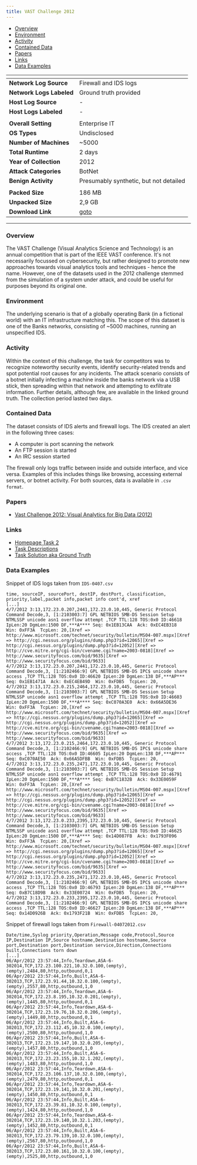 ```yaml
---
title: VAST Challenge 2012
---
```


- [Overview](#overview)
- [Environment](#environment)
- [Activity](#activity)
- [Contained Data](#contained-data)
- [Papers](#papers)
- [Links](#links)
- [Data Examples](#data-examples)

| <!-- -->                 | <!-- -->                                                                                                                                                                                           |
|--------------------------|----------------------------------------------------------------------------------------------------------------------------------------------------------------------------------------------------|
| **Network Log Source**   | Firewall and IDS logs                                                                                                                                                                              |
| **Network Logs Labeled** | Ground truth provided                                                                                                                                                                              |
| **Host Log Source**      | -                                                                                                                                                                                                  |
| **Host Logs Labeled**    | -                                                                                                                                                                                                  |
|                          |                                                                                                                                                                                                    |
| **Overall Setting**      | Enterprise IT                                                                                                                                                                                      |
| **OS Types**             | Undisclosed                                                                                                                                                                                        |
| **Number of Machines**   | ~5000                                                                                                                                                                                              |
| **Total Runtime**        | 2 days                                                                                                                                                                                             |
| **Year of Collection**   | 2012                                                                                                                                                                                               |
| **Attack Categories**    | BotNet                                                                                                                                                                                             |
| **Benign Activity**      | Presumably synthetic, but not detailed                                                                                                                                                             |
|                          |                                                                                                                                                                                                    |
| **Packed Size**          | 186 MB                                                                                                                                                                                             |
| **Unpacked Size**        | 2,9 GB                                                                                                                                                                                             |
| **Download Link**        | [goto](https://visualdata.wustl.edu/varepository/VAST%20Challenge%202012/challenges/MC2%20-%20Bank%20of%20Money%20regional%20Network%20Op/dataset/Bank%20of%20Money%20regional%20Network%20Op.zip) |

***

### Overview

The VAST Challenge (Visual Analytics Science and Technology) is an annual competition that is part of the IEEE VAST
conference.
It's not necessarily focussed on cybersecurity, but rather designed to promote new approaches towards visual analytics
tools and techniques - hence the name.
However, one of the datasets used in the 2012 challenge stemmed from the simulation of a system under attack, and could
be useful for purposes beyond its original one.

### Environment

The underlying scenario is that of a globally operating Bank (in a fictional world) with an IT infrastructure matching
this.
The scope of this dataset is one of the Banks networks, consisting of ~5000 machines, running an unspecified IDS.

### Activity

Within the context of this challenge, the task for competitors was to recognize noteworthy security events, identify
security-related trends and spot potential root causes for any incidents.
The attack scenario consists of a botnet initially infecting a machine inside the banks network via a USB stick, then
spreading within that network and attempting to exfiltrate information.
Further details, although few, are available in the linked ground truth.
The collection period lasted two days.

### Contained Data

The dataset consists of IDS alerts and firewall logs.
The IDS created an alert in the following three cases:

- A computer is port scanning the network
- An FTP session is started
- An IRC session started

The firewall only logs traffic between inside and outside interface, and vice versa.
Examples of this includes things like browsing, accessing external servers, or botnet activity.
For both sources, data is available in `.csv format`.

### Papers

- [Vast Challenge 2012: Visual Analytics for Big Data (2012)](https://doi.org/10.1109/vast.2012.6400529)

### Links

- [Homepage Task 2](https://visualdata.wustl.edu/varepository/VAST%20Challenge%202012/challenges/MC2%20-%20Bank%20of%20Money%20regional%20Network%20Op/)
- [Task Descriptions](http://www.cs.umd.edu/hcil/VASTchallenge2012/TaskDescriptions.htm)
- [Task Solution aka Ground Truth](https://view.officeapps.live.com/op/view.aspx?src=https%3A%2F%2Fvisualdata.wustl.edu%2Fvarepository%2FVAST%2520Challenge%25202012%2Fchallenges%2FMC2%2520-%2520Bank%2520of%2520Money%2520regional%2520Network%2520Op%2Fsolution%2FMini%25202%2520Bank%2520of%2520Money%2520regional%2520Network%2520Op.docx&wdOrigin=BROWSELINK)

### Data Examples

Snippet of IDS logs taken from `IDS-0407.csv`

```
time, sourceIP, sourcePort, destIP, destPort, classification, priority,label,packet info,packet info cont'd, xref
[...]
4/7/2012 3:13,172.23.0.207,2441,172.23.0.10,445, Generic Protocol Command Decode,3, [1:2103003:7] GPL NETBIOS SMB-DS Session Setup NTMLSSP unicode asn1 overflow attempt ,TCP TTL:128 TOS:0x0 ID:46618 IpLen:20 DgmLen:1500 DF,***A**** Seq: 0x1EB13CAA  Ack: 0xEC4EB318  Win: 0xFF3A  TcpLen: 20,[Xref => http://www.microsoft.com/technet/security/bulletin/MS04-007.mspx][Xref => http://cgi.nessus.org/plugins/dump.php3?id=12065][Xref => http://cgi.nessus.org/plugins/dump.php3?id=12052][Xref => http://cve.mitre.org/cgi-bin/cvename.cgi?name=2003-0818][Xref => http://www.securityfocus.com/bid/9635][Xref => http://www.securityfocus.com/bid/9633]
4/7/2012 3:13,172.23.0.207,2441,172.23.0.10,445, Generic Protocol Command Decode,3, [1:2102466:9] GPL NETBIOS SMB-DS IPC$ unicode share access ,TCP TTL:128 TOS:0x0 ID:46620 IpLen:20 DgmLen:138 DF,***AP*** Seq: 0x1EB1471A  Ack: 0xEC4EB49D  Win: 0xFDB5  TcpLen: 20,
4/7/2012 3:13,172.23.0.215,2464,172.23.0.10,445, Generic Protocol Command Decode,3, [1:2103003:7] GPL NETBIOS SMB-DS Session Setup NTMLSSP unicode asn1 overflow attempt ,TCP TTL:128 TOS:0x0 ID:46603 IpLen:20 DgmLen:1500 DF,***A**** Seq: 0xC070A3E0  Ack: 0x66A5DE36  Win: 0xFF3A  TcpLen: 20,[Xref => http://www.microsoft.com/technet/security/bulletin/MS04-007.mspx][Xref => http://cgi.nessus.org/plugins/dump.php3?id=12065][Xref => http://cgi.nessus.org/plugins/dump.php3?id=12052][Xref => http://cve.mitre.org/cgi-bin/cvename.cgi?name=2003-0818][Xref => http://www.securityfocus.com/bid/9635][Xref => http://www.securityfocus.com/bid/9633]
4/7/2012 3:13,172.23.0.215,2464,172.23.0.10,445, Generic Protocol Command Decode,3, [1:2102466:9] GPL NETBIOS SMB-DS IPC$ unicode share access ,TCP TTL:128 TOS:0x0 ID:46605 IpLen:20 DgmLen:138 DF,***AP*** Seq: 0xC070AE50  Ack: 0x66A5DFBB  Win: 0xFDB5  TcpLen: 20,
4/7/2012 3:13,172.23.0.235,2471,172.23.0.10,445, Generic Protocol Command Decode,3, [1:2103003:7] GPL NETBIOS SMB-DS Session Setup NTMLSSP unicode asn1 overflow attempt ,TCP TTL:128 TOS:0x0 ID:46791 IpLen:20 DgmLen:1500 DF,***A**** Seq: 0xB7C1832B  Ack: 0x33E0059F  Win: 0xFF3A  TcpLen: 20,[Xref => http://www.microsoft.com/technet/security/bulletin/MS04-007.mspx][Xref => http://cgi.nessus.org/plugins/dump.php3?id=12065][Xref => http://cgi.nessus.org/plugins/dump.php3?id=12052][Xref => http://cve.mitre.org/cgi-bin/cvename.cgi?name=2003-0818][Xref => http://www.securityfocus.com/bid/9635][Xref => http://www.securityfocus.com/bid/9633]
4/7/2012 3:13,172.23.0.233,2395,172.23.0.10,445, Generic Protocol Command Decode,3, [1:2103003:7] GPL NETBIOS SMB-DS Session Setup NTMLSSP unicode asn1 overflow attempt ,TCP TTL:128 TOS:0x0 ID:46625 IpLen:20 DgmLen:1500 DF,***A**** Seq: 0x14D087FB  Ack: 0x1793F096  Win: 0xFF3A  TcpLen: 20,[Xref => http://www.microsoft.com/technet/security/bulletin/MS04-007.mspx][Xref => http://cgi.nessus.org/plugins/dump.php3?id=12065][Xref => http://cgi.nessus.org/plugins/dump.php3?id=12052][Xref => http://cve.mitre.org/cgi-bin/cvename.cgi?name=2003-0818][Xref => http://www.securityfocus.com/bid/9635][Xref => http://www.securityfocus.com/bid/9633]
4/7/2012 3:13,172.23.0.235,2471,172.23.0.10,445, Generic Protocol Command Decode,3, [1:2102466:9] GPL NETBIOS SMB-DS IPC$ unicode share access ,TCP TTL:128 TOS:0x0 ID:46793 IpLen:20 DgmLen:138 DF,***AP*** Seq: 0xB7C18D9B  Ack: 0x33E00724  Win: 0xFDB5  TcpLen: 20,
4/7/2012 3:13,172.23.0.233,2395,172.23.0.10,445, Generic Protocol Command Decode,3, [1:2102466:9] GPL NETBIOS SMB-DS IPC$ unicode share access ,TCP TTL:128 TOS:0x0 ID:46627 IpLen:20 DgmLen:138 DF,***AP*** Seq: 0x14D0926B  Ack: 0x1793F21B  Win: 0xFDB5  TcpLen: 20,
```

Snippet of firewall logs taken from `Firewall-04072012.csv`

```
Date/time,Syslog priority,Operation,Message code,Protocol,Source IP,Destination IP,Source hostname,Destination hostname,Source port,Destination port,Destination service,Direction,Connections built,Connections torn down
[...]
06/Apr/2012 23:57:44,Info,Teardown,ASA-6-302014,TCP,172.23.100.221,10.32.0.100,(empty),(empty),2484,80,http,outbound,0,1
06/Apr/2012 23:57:44,Info,Built,ASA-6-302013,TCP,172.23.91.44,10.32.0.100,(empty),(empty),2557,80,http,outbound,1,0
06/Apr/2012 23:57:44,Info,Teardown,ASA-6-302014,TCP,172.23.8.195,10.32.0.201,(empty),(empty),1445,80,http,outbound,0,1
06/Apr/2012 23:57:44,Info,Teardown,ASA-6-302014,TCP,172.23.19.76,10.32.0.206,(empty),(empty),1449,80,http,outbound,0,1
06/Apr/2012 23:57:44,Info,Built,ASA-6-302013,TCP,172.23.112.45,10.32.0.100,(empty),(empty),2500,80,http,outbound,1,0
06/Apr/2012 23:57:44,Info,Built,ASA-6-302013,TCP,172.23.19.147,10.32.0.205,(empty),(empty),1457,80,http,outbound,1,0
06/Apr/2012 23:57:44,Info,Built,ASA-6-302013,TCP,172.23.23.155,10.32.1.202,(empty),(empty),1483,80,http,outbound,1,0
06/Apr/2012 23:57:44,Info,Teardown,ASA-6-302014,TCP,172.23.106.137,10.32.0.100,(empty),(empty),2479,80,http,outbound,0,1
06/Apr/2012 23:57:44,Info,Teardown,ASA-6-302014,TCP,172.23.19.141,10.32.0.201,(empty),(empty),1450,80,http,outbound,0,1
06/Apr/2012 23:57:44,Info,Built,ASA-6-302013,TCP,172.23.39.81,10.32.0.100,(empty),(empty),1424,80,http,outbound,1,0
06/Apr/2012 23:57:44,Info,Teardown,ASA-6-302014,TCP,172.23.19.140,10.32.1.203,(empty),(empty),1452,80,http,outbound,0,1
06/Apr/2012 23:57:44,Info,Built,ASA-6-302013,TCP,172.23.79.139,10.32.0.100,(empty),(empty),2567,80,http,outbound,1,0
06/Apr/2012 23:57:44,Info,Built,ASA-6-302013,TCP,172.23.80.161,10.32.0.100,(empty),(empty),2525,80,http,outbound,1,0
```